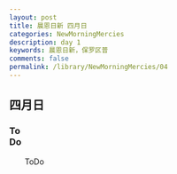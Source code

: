 ```yaml
---
layout: post
title: 晨恩日新 四月日
categories: NewMorningMercies
description: day 1
keywords: 晨恩日新，保罗区普
comments: false
permalink: /library/NewMorningMercies/04
---
```


## 四月日

### To <br> Do


&emsp;&emsp;ToDo